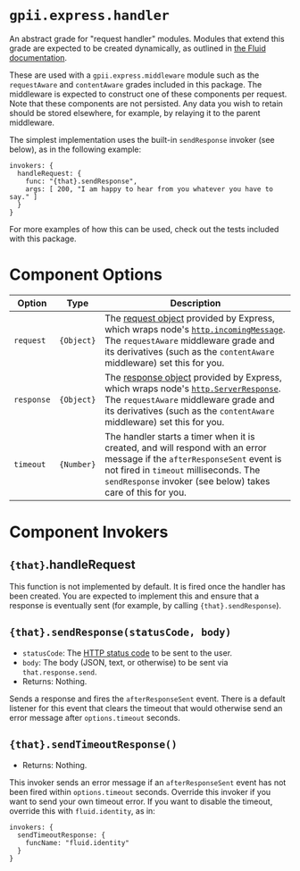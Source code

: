 # `gpii.express.handler`

An abstract grade for "request handler" modules.  Modules that extend this grade are expected to be created
dynamically, as outlined in [the Fluid documentation](http://docs.fluidproject.org/infusion/development/SubcomponentDeclaration.html#dynamic-subcomponents-with-a-source-event).

These are used with a `gpii.express.middleware` module such as the `requestAware` and `contentAware` grades included in
this package.  The middleware is expected to construct one of these components per request.  Note that these
components are not persisted.  Any data you wish to retain should be stored elsewhere, for example, by relaying it
to the parent middleware.

The simplest implementation uses the built-in `sendResponse` invoker (see below), as in the following example:

```
invokers: {
  handleRequest: {
    func: "{that}.sendResponse",
    args: [ 200, "I am happy to hear from you whatever you have to say." ]
  }
}
```

For more examples of how this can be used, check out the tests included with this package.


# Component Options

| Option     | Type       | Description |
| ---------- | ---------- | ----------- |
| `request`  | `{Object}` | The [request object](http://expressjs.com/en/api.html#req) provided by Express, which wraps node's [`http.incomingMessage`](https://nodejs.org/api/http.html#http_class_http_incomingmessage). The `requestAware` middleware grade and its derivatives (such as the `contentAware` middleware) set this for you. |
| `response` | `{Object}` | The [response object](http://expressjs.com/en/api.html#res) provided by Express, which wraps node's [`http.ServerResponse`](https://nodejs.org/api/http.html#http_class_http_serverresponse). The `requestAware` middleware grade and its derivatives (such as the `contentAware` middleware) set this for you. |
| `timeout`  | `{Number}` | The handler starts a timer when it is created, and will respond with an error message if the `afterResponseSent` event is not fired in `timeout` milliseconds. The `sendResponse` invoker (see below) takes care of this for you. |


# Component Invokers

## `{that}`.handleRequest

This function is not implemented by default.  It is fired once the handler has been created.  You are expected
to implement this and ensure that a response is eventually sent (for example, by calling `{that}.sendResponse`).

## `{that}.sendResponse(statusCode, body)`
* `statusCode`: The [HTTP status code](https://en.wikipedia.org/wiki/List_of_HTTP_status_codes) to be sent to the user.
* `body`: The body (JSON, text, or otherwise) to be sent via `that.response.send`.
* Returns: Nothing.

Sends a response and fires the `afterResponseSent` event.  There is a default listener for this event that clears the
timeout that would otherwise send an error message after `options.timeout` seconds.


## `{that}.sendTimeoutResponse()`
* Returns: Nothing.

This invoker sends an error message if an `afterResponseSent` event has not been fired within `options.timeout` seconds.
Override this invoker if you want to send your own timeout error.  If you want to disable the timeout,
override this with `fluid.identity`, as in:

```
invokers: {
  sendTimeoutResponse: {
    funcName: "fluid.identity"
  }
}
```